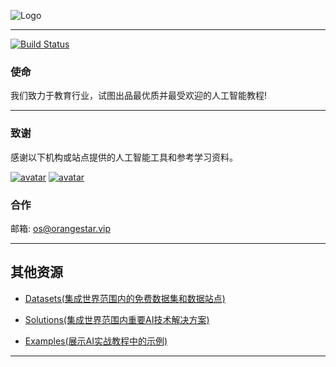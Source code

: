 ![Logo](http://www.tisv.cn/img/logo.png)

--------------------------------------------------------------------------------


[![Build Status](http://www.tisv.cn/img/badge.svg)](http://www.tisv.cn/) 


### 使命

我们致力于教育行业，试图出品最优质并最受欢迎的人工智能教程!

---

### 致谢

感谢以下机构或站点提供的人工智能工具和参考学习资料。


[![avatar](http://www.tisv.cn/img/lockup.svg)](https://tensorflow.google.cn/)
[![avatar](http://www.tisv.cn/img/Pytorch_logo-1024x205.png)](https://pytorch.org/)


### 合作

邮箱: os@orangestar.vip

---


## 其他资源

* [Datasets(集成世界范围内的免费数据集和数据站点)](https://github.com/AITutorials/datasets)

* [Solutions(集成世界范围内重要AI技术解决方案)](https://github.com/AITutorials/solutions)

* [Examples(展示AI实战教程中的示例)](https://github.com/AITutorials/examples)

---
